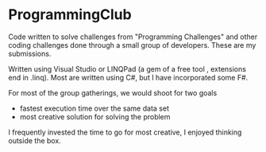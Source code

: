 # ProgrammingClub

Code written to solve challenges from "Programming Challenges" and other coding challenges done through a small group of developers.  These are my submissions.

Written using Visual Studio or LINQPad (a gem of a free tool , extensions end in .linq). Most are written using C#, but I have incorporated some F#.

For most of the group gatherings, we would shoot for two goals
* fastest execution time over the same data set
* most creative solution for solving the problem

I frequently invested the time to go for most creative, I enjoyed thinking outside the box.
